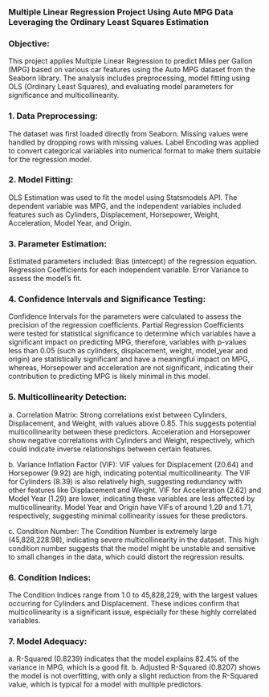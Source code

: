 ### Multiple Linear Regression Project Using Auto MPG Data Leveraging the Ordinary Least Squares Estimation
### Objective:
This project applies Multiple Linear Regression to predict Miles per Gallon (MPG) based on various car features using the Auto MPG dataset from the Seaborn library. The analysis includes preprocessing, model fitting using OLS (Ordinary Least Squares), and evaluating model parameters for significance and multicollinearity.
### 1. Data Preprocessing:
The dataset was first loaded directly from Seaborn.
Missing values were handled by dropping rows with missing values.
Label Encoding was applied to convert categorical variables into numerical format to make them suitable for the regression model.
### 2. Model Fitting:
OLS Estimation was used to fit the model using Statsmodels API.
The dependent variable was MPG, and the independent variables included features such as Cylinders, Displacement, Horsepower, Weight, Acceleration, Model Year, and Origin.
### 3. Parameter Estimation:
Estimated parameters included:
Bias (intercept) of the regression equation.
Regression Coefficients for each independent variable.
Error Variance to assess the model’s fit.
### 4. Confidence Intervals and Significance Testing:
Confidence Intervals for the parameters were calculated to assess the precision of the regression coefficients.
Partial Regression Coefficients were tested for statistical significance to determine which variables have a significant impact on predicting MPG, therefore, variables with p-values less than 0.05 (such as cylinders, displacement, weight, model_year and origin) are statistically significant and have a meaningful impact on MPG, whereas, Horsepower and acceleration are not significant, indicating their contribution to predicting MPG is likely minimal in this model.
### 5. Multicollinearity Detection:
a. Correlation Matrix: Strong correlations exist between Cylinders, Displacement, and Weight, with values above 0.85. This suggests potential multicollinearity between these predictors. Acceleration and Horsepower show negative correlations with Cylinders and Weight, respectively, which could indicate inverse relationships between certain features.

b. Variance Inflation Factor (VIF): VIF values for Displacement (20.64) and Horsepower (9.92) are high, indicating potential multicollinearity. The VIF for Cylinders (8.39) is also relatively high, suggesting redundancy with other features like Displacement and Weight. VIF for Acceleration (2.62) and Model Year (1.29) are lower, indicating these variables are less affected by multicollinearity. Model Year and Origin have VIFs of around 1.29 and 1.71, respectively, suggesting minimal collinearity issues for these predictors.

c. Condition Number: The Condition Number is extremely large (45,828,228.98), indicating severe multicollinearity in the dataset. This high condition number suggests that the model might be unstable and sensitive to small changes in the data, which could distort the regression results.
### 6. Condition Indices:
The Condition Indices range from 1.0 to 45,828,229, with the largest values occurring for Cylinders and Displacement. These indices confirm that multicollinearity is a significant issue, especially for these highly correlated variables.
### 7. Model Adequacy:
a. R-Squared (0.8239) indicates that the model explains 82.4% of the variance in MPG, which is a good fit.
b. Adjusted R-Squared (0.8207) shows the model is not overfitting, with only a slight reduction from the R-Squared value, which is typical for a model with multiple predictors.


